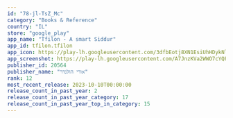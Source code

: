 ```yaml
---
id: "78-jl-TsZ_Mc"
category: "Books & Reference"
country: "IL"
store: "google_play"
app_name: "Tfilon - A smart Siddur"
app_id: tfilon.tfilon
app_icon: https://play-lh.googleusercontent.com/3dfbEotj8XN1EsiUhHDykNl_32gugpcxbwQUNwWP8DYiAEPT4dfb7QcLjLzHC6ZAhqg
app_screenshot: https://play-lh.googleusercontent.com/A7JnzKVa2WWO7cYQFO2Uamf1i42a1n5bhtr3IQrNJxQ-6hKet8UVbBJNvWb7qf8uNA
publisher_id: 20564
publisher_name: "אורי הולנדר"
rank: 12
most_recent_release: 2023-10-10T00:00:00
release_count_in_past_year: 2
release_count_in_past_year_category: 17
release_count_in_past_year_top_in_category: 15
---
```

